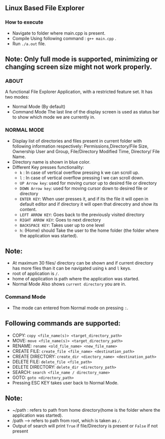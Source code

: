 ## Linux Based File Explorer

### How to execute
* Navigate to folder where main.cpp is present.
* Compile Using following command : `g++ main.cpp` .
* Run `./a.out` file.
## Note:  Only full mode is supported, minimizing or changing screen size might not work properly.

### ABOUT
A functional File Explorer Application, with a restricted feature set. It has two modes:
* Normal Mode (By default)
* Command Mode
The last line of the display screen is used as status bar  to show which mode we are currently in.

### NORMAL MODE
* Display list of directories and files present in current folder with following information respectively:
Permissions,Directory/File Size, Ownership User and Group, File/Directory Modified Time, Directory/ File Name.
* Directory name is shown in blue color.
* Different Key presses functionality:
    * `k` : In case of vertical overflow pressing k we can scroll up.
    * `l` : In case of vertical overflow pressing l we can scroll down.
    * `UP Arrow key`: used for moving cursor up to desired file or directory
    * `DOWN Arrow key`: used for moving cursor down to desired file or directory
    * `ENTER KEY`: When user presses it, and if its the file it will open in default editor and if directory it will open that direcotry and show its content.
    * `LEFT ARROW KEY`: Goes back to the previously visited directory
    * `RIGHT ARROW KEY`: Goes to next directory
    * `BACKSPACE KEY`: Takes user up to one level
    * `h`: (Home) should Take the user to the home folder (the folder where the application was started).
## Note: 
* At maximum 30 files/ directory can be shown and if current directory has more files than it can be navigated using `k` and `l` keys.
* root of application is `/`.
* home of application is path where the application was started.
* Normal Mode Also shows `current directory` you are in.

### Command Mode
* The mode can entered from Normal mode on pressing `:`.
## Following commands are supported:
* COPY: `copy <file_name(s)> <target_directory_path>`
* MOVE: `move <file_name(s)> <target_directory_path>`
* RENAME: `rename <old_file_name> <new_file_name>`
* CREATE FILE: `create_file <file_name> <destination_path>`
* CREATE DIRECTORY: `create_dir <diectory_name> <destination_path>`
* DELETE FILE: `delete_file <file_path>`
* DELETE DIRECTORY: `delete_dir <directory_path>`
* SEARCH: `search <file_name / directory_name>`
* GOTO: `goto <directory_path>`
* Pressing ESC KEY takes user back to Normal Mode.
## Note:
* ~/path : refers to path from home directory(home is the folder where the application was started).
* /path --> refers to path from root, which is taken as `/`.
* Output of search will print `True` if file/Directory is present or `False` if not present